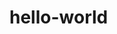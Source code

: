 <html>
  <style>
  .green-text {
  colour: green;
  }
  </style>
  
# hello-world
<h2 class="green-text>First repository</h2>

<p>
  My name is Manny, and my teenage nickname was Moos. I'm starting my programming journey today - woop woop!
</p>
</html>
